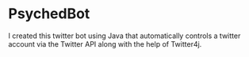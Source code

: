# PsychedBot
I created this twitter bot using Java that automatically controls a twitter account via the Twitter API along with the help of Twitter4j.

